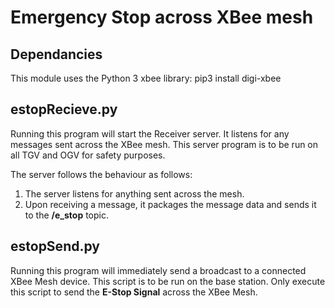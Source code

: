 # Emergency Stop across XBee mesh
## Dependancies
This module uses the Python 3 xbee library: pip3 install digi-xbee

## estopRecieve.py
Running this program will start the Receiver server. It listens for any messages sent across the XBee mesh.
This server program is to be run on all TGV and OGV for safety purposes.

The server follows the behaviour as follows:

1) The server listens for anything sent across the mesh.
2) Upon receiving a message, it packages the message data and sends it to the **/e_stop** topic.

## estopSend.py
Running this program will immediately send a broadcast to a connected XBee Mesh device.
This script is to be run on the base station. 
Only execute this script to send the **E-Stop Signal** across the XBee Mesh.